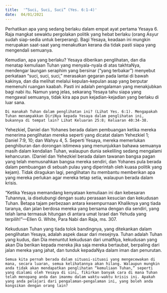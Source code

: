 ```yaml
---
title:  '“Suci, Suci, Suci” (Yes. 6:1-4)'
date:  04/01/2021
---
```


Perhatikan apa yang sedang berlaku dalam empat ayat pertama Yesaya 6. Raja mangkat sewaktu pergolakan politik yang hebat berlaku (orang Asyur sudah siap-sedia untuk berperang). Bagi Yesaya, keadaan ini mungkin merupakan saat-saat yang menakutkan kerana dia tidak pasti siapa yang mengendali semuanya.

Kemudian, apa yang berlaku? Yesaya diberikan penglihatan, dan dia menatap kemuliaan Tuhan yang menyala-nyala di atas takhtaNya, mendengar laungan seraphim yang bersinar (“yang terbakar”) menyebut perkataan “suci, suci, suci,” merasakan gegaran pada lantai di bawah kakinya, dan dia melihat melalui kepulan-kepulan asap yang berputar memenuhi ruangan kaabah. Pasti ini adalah pengalaman yang menakjubkan bagi nabi itu. Namun yang jelas, sekarang Yesaya tahu siapa yang mengawal semuanya, tidak kira apa pun kejadian-kejadian yang berlaku di luar sana.

`Di manakah Tuhan dalam penglihatan ini? (Lihat Yes. 6:1). Mengapakah Tuhan menampakkan DiriNya kepada Yesaya dalam penglihatan ini, bukannya di tempat lain? Lihat Keluaran 25:8; Keluaran 40:34-38.`

Yehezkiel, Daniel dan Yohanes berada dalam pembuangan ketika mereka menerima penglihatan mereka seperti yang dicatat dalam Yehezkiel 1; Daniel 7:9, 10; dan Wahyu 4, 5. Seperti Yesaya, mereka memerlukan penghiburan dan dorongan istimewa yang menunjukkan bahawa semuanya masih dalam kendalian Tuhan, walaupun dunia sekeliling sedang mengalami kehancuran. (Daniel dan Yehezkiel berada dalam tawanan bangsa pagan yang telah memusnahkan bangsa mereka sendiri, dan Yohanes pula berada dalam pembuangan di sebuah pulau yang diperintah oleh kuasa politik yang kejam). Tidak diragukan lagi, penglihatan itu membantu memberikan apa yang mereka perlukan agar mereka tetap setia, walaupun berada dalam krisis.

“Ketika Yesaya memandang kenyataan kemuliaan ini dan kebesaran Tuhannya, ia diselubungi dengan suatu perasaan kesucian dan kekudusan Tuhan. Betapa tajam perbezaan antara kesempurnaan Khaliknya yang tiada taranya, dan jalan berdosa mereka yang bersama dengan dia sendiri, yang telah lama termasuk hitungan di antara umat Israel dan Yehuda yang terpilih!”—Ellen G. White, Para Nabi dan Raja, ms. 307.

Kekudusan Tuhan yang tiada tolok bandingnya, yang ditekankan dalam penglihatan Yesaya, adalah aspek dasar dari mesejnya. Tuhan adalah Tuhan yang kudus, dan Dia menuntut kekudusan dari umatNya, kekudusan yang akan Dia berikan kepada mereka jika saja mereka bertaubat, berpaling dari jalan mereka yang jahat, dan tunduk kepadaNya dalam iman dan penurutan.

`Semua kita pernah berada dalam situasi-situasi yang mengecewakan di mana, secara luaran, semua kelihatannya akan hilang. Walaupun mungkin anda tidak akan mendapatkan penglihatan “kemuliaan Tuhan,” seperti yang dialami oleh Yesaya di sini, fikirkan banyak cara di mana Tuhan telah menopang anda dan imanmu dalam waktu-waktu krisis ini. Apakah yang anda pelajari dari pengalaman-pengalaman ini, yang boleh anda kongsikan dengan orang lain?`